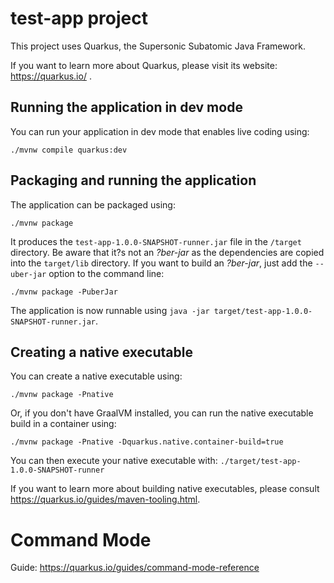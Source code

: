 # test-app project

This project uses Quarkus, the Supersonic Subatomic Java Framework.

If you want to learn more about Quarkus, please visit its website: https://quarkus.io/ .

## Running the application in dev mode

You can run your application in dev mode that enables live coding using:
```shell script
./mvnw compile quarkus:dev
```

## Packaging and running the application

The application can be packaged using:
```shell script
./mvnw package
```
It produces the `test-app-1.0.0-SNAPSHOT-runner.jar` file in the `/target` directory.
Be aware that it?s not an _?ber-jar_ as the dependencies are copied into the `target/lib` directory.
If you want to build an _?ber-jar_, just add the `--uber-jar` option to the command line:
```shell script
./mvnw package -PuberJar
```

The application is now runnable using `java -jar target/test-app-1.0.0-SNAPSHOT-runner.jar`.

## Creating a native executable

You can create a native executable using: 
```shell script
./mvnw package -Pnative
```

Or, if you don't have GraalVM installed, you can run the native executable build in a container using: 
```shell script
./mvnw package -Pnative -Dquarkus.native.container-build=true
```

You can then execute your native executable with: `./target/test-app-1.0.0-SNAPSHOT-runner`

If you want to learn more about building native executables, please consult https://quarkus.io/guides/maven-tooling.html.

# Command Mode

Guide: https://quarkus.io/guides/command-mode-reference
